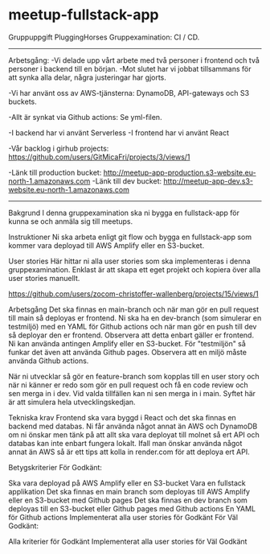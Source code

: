 # meetup-fullstack-app
Gruppuppgift PluggingHorses
Gruppexamination: CI / CD.
__________________________________________________________________________________________________
Arbetsgång:
-Vi delade upp vårt arbete med två personer i frontend och två personer i backend till en början.
-Mot slutet har vi jobbat tillsammans för att synka alla delar, några justeringar har gjorts.

-Vi har använt oss av AWS-tjänsterna: DynamoDB, API-gateways och S3 buckets.

-Allt är synkat via Github actions: Se yml-filen.

-I backend har vi använt Serverless
-I frontend har vi använt React

-Vår backlog i girhub projects: https://github.com/users/GitMicaFri/projects/3/views/1

-Länk till production bucket: http://meetup-app-production.s3-website.eu-north-1.amazonaws.com 
-Länk till dev bucket: http://meetup-app-dev.s3-website.eu-north-1.amazonaws.com 
_____________________________________________________________________________________________

Bakgrund
I denna gruppexamination ska ni bygga en fullstack-app för kunna se och anmäla sig till meetups.

Instruktioner
Ni ska arbeta enligt git flow och bygga en fullstack-app som kommer vara deployad till AWS Amplify eller en S3-bucket.

User stories
Här hittar ni alla user stories som ska implementeras i denna gruppexamination. Enklast är att skapa ett eget projekt och kopiera över alla user stories manuellt.

https://github.com/users/zocom-christoffer-wallenberg/projects/15/views/1

Arbetsgång
Det ska finnas en main-branch och när man gör en pull request till main så deployas er frontend. Ni ska ha en dev-branch (som simulerar en testmiljö) med en YAML för Github actions och när man gör en push till dev så deployar den er frontend. Observera att detta enbart gäller er frontend. Ni kan använda antingen Amplify eller en S3-bucket. För "testmiljön" så funkar det även att använda Github pages. Observera att en miljö måste använda Github actions.

När ni utvecklar så gör en feature-branch som kopplas till en user story och när ni känner er redo som gör en pull request och få en code review och sen merga in i dev. Vid valda tillfällen kan ni sen merga in i main. Syftet här är att simulera hela utvecklingskedjan.

Tekniska krav
Frontend ska vara byggd i React och det ska finnas en backend med databas. Ni får använda något annat än AWS och DynamoDB om ni önskar men tänk på att allt ska vara deployat till molnet så ert API och databas kan inte enbart fungera lokalt. Ifall man önskar använda något annat än AWS så är ett tips att kolla in render.com för att deploya ert API.

Betygskriterier
För Godkänt:

Ska vara deployad på AWS Amplify eller en S3-bucket
Vara en fullstack applikation
Det ska finnas en main branch som deployas till AWS Amplify eller en S3-bucket med Github pages
Det ska finnas en dev branch som deployas till en S3-bucket eller Github pages med Github actions
En YAML för Github actions
Implementerat alla user stories för Godkänt
För Väl Godkänt:

Alla kriterier för Godkänt
Implementerat alla user stories för Väl Godkänt
